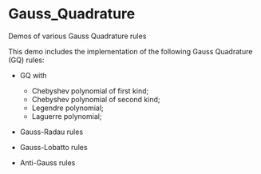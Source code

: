 # Gauss_Quadrature
Demos of various Gauss Quadrature rules 

This demo includes the implementation of the following Gauss Quadrature (GQ) rules:

- GQ with 
  - Chebyshev polynomial of first kind;
  - Chebyshev polynomial of second kind;
  - Legendre polynomial;
  - Laguerre polynomial;

- Gauss-Radau rules
- Gauss-Lobatto rules
- Anti-Gauss rules
